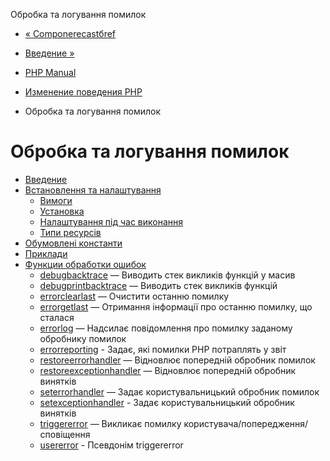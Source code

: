 Обробка та логування помилок

-   [« Componerecastбref](componere.cast_by_ref.html)
    
-   [Введение »](intro.errorfunc.html)
    
-   [PHP Manual](index.html)
    
-   [Изменение поведения PHP](refs.basic.php.html)
    
-   Обробка та логування помилок
    

# Обробка та логування помилок

-   [Введение](intro.errorfunc.html)
-   [Встановлення та налаштування](errorfunc.setup.html)
    -   [Вимоги](errorfunc.requirements.html)
    -   [Установка](errorfunc.installation.html)
    -   [Налаштування під час виконання](errorfunc.configuration.html)
    -   [Типи ресурсів](errorfunc.resources.html)
-   [Обумовлені константи](errorfunc.constants.html)
-   [Приклади](errorfunc.examples.html)
-   [Функции обработки ошибок](ref.errorfunc.html)
    -   [debugbacktrace](function.debug-backtrace.html) — Виводить стек викликів функцій у масив
    -   [debugprintbacktrace](function.debug-print-backtrace.html) — Виводить стек викликів функцій
    -   [errorclearlast](function.error-clear-last.html) — Очистити останню помилку
    -   [errorgetlast](function.error-get-last.html) — Отримання інформації про останню помилку, що сталася
    -   [errorlog](function.error-log.html) — Надсилає повідомлення про помилку заданому обробнику помилок
    -   [errorreporting](function.error-reporting.html) - Задає, які помилки PHP потраплять у звіт
    -   [restoreerrorhandler](function.restore-error-handler.html) — Відновлює попередній обробник помилок
    -   [restoreexceptionhandler](function.restore-exception-handler.html) — Відновлює попередній обробник винятків
    -   [seterrorhandler](function.set-error-handler.html) — Задає користувальницький обробник помилок
    -   [setexceptionhandler](function.set-exception-handler.html) - Задає користувальницький обробник винятків
    -   [triggererror](function.trigger-error.html) — Викликає помилку користувача/попередження/сповіщення
    -   [usererror](function.user-error.html) - Псевдонім triggererror